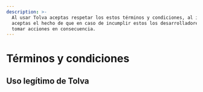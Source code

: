 ```yaml
---
description: >-
  Al usar Tolva aceptas respetar los estos términos y condiciones, al igual que
  aceptas el hecho de que en caso de incumplir estos los desarrolladores puedan
  tomar acciones en consecuencia.
---
```


# Términos y condiciones

## Uso legítimo de Tolva






